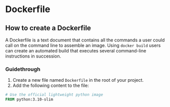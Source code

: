 # Dockerfile

## How to create a Dockerfile

A Dockerfile is a text document that contains all the commands a user could call on the command line to assemble an image. 
Using `docker build` users can create an automated build that executes several command-line instructions in succession.

### Guidethrough

1. Create a new file named `Dockerfile` in the root of your project.
2. Add the following content to the file:

```Dockerfile
# Use the official lightweight python image
FROM python:3.10-slim

